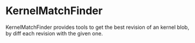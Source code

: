 KernelMatchFinder
=================

KernelMatchFinder provides tools to get the best revision of an kernel blob, by diff each revision with the given one.